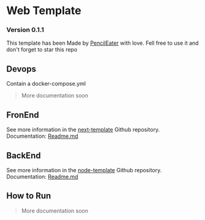 # Web Template
### Version 0.1.1
This template has been Made by [PencilEater](https://github.com/PencilEater) with love.
Fell free to use it and don't forget to star this repo

## Devops
Contain a docker-compose.yml
>More documentation soon
## FronEnd
See more information in the [next-template](https://github.com/PencilEater/next-template/tree/master) Github repository.
Documentation: [Readme.md](https://github.com/PencilEater/next-template/tree/master/Readme.md)
## BackEnd
See more information in the [node-template](https://github.com/PencilEater/node-template/tree/master) Github repository.
Documentation: [Readme.md](https://github.com/PencilEater/node-template/tree/master/Readme.md)
## How to Run
> More documentation soon